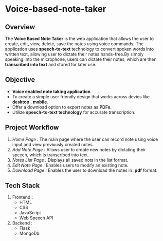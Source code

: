 # Voice-based-note-taker

 ## Overview
  The **Voice Based Note Taker** is the web application that allows the user to create, edit, view, delete, save the notes using voice commands.
  The application uses **speech-to-text** technology to convert spoken words into written text, allowing user to dictate their notes hands-free.By simply speaking into the microphone, users can dictate their notes, which are then **transcribed into text** and stored for later use. 

  ## Objective
  - **Voice enabled note taking application**.
  - To create a simple user friendly design that works across devies like **desktop** , **mobile**.
  - Offer a download option to export notes as **PDFs**.
  - Utilize **speech-to-text technology** for accurate transcription.

  ## Project Workflow
  1. *Home Page :* The main page where the user can record note using voice input and view previously created notes.
  2. *Add Note Page :* Allows user to create new notes by dictating their speech, which is transcribed into text.
  3. *Notes List Page :* Displays all saved nots in the list format.
  4. *Edit Note Page :* Enables users to modify an existing note.
  5. *Download Page :* Enables the user to download the notes in **.pdf** format.
  
  ## Tech Stack
  1. Frontend :
      - HTML
      - CSS
      - JavaScript
      - Web Speech API
  1. Backend :
     - Flask
     - MongoDb
  

     
